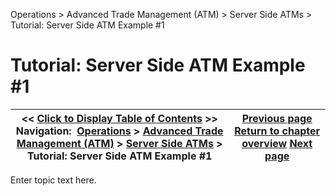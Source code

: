 ﻿


Operations \> Advanced Trade Management (ATM) \> Server Side ATMs \> Tutorial: Server Side ATM Example \#1






















# Tutorial: Server Side ATM Example \#1







| \<\< [Click to Display Table of Contents](tutorial-server-side-atm-examp.md) \>\> **Navigation:**     [Operations](operations-1.md) \> [Advanced Trade Management (ATM)](advanced_trade_management_atm-1.md) \> [Server Side ATMs](server-side-atm-strategy-1.md) \> Tutorial: Server Side ATM Example \#1 | [Previous page](manage-server-side-atm-templat-1.md) [Return to chapter overview](server-side-atm-strategy-1.md) [Next page](tutorial-server-side-atm-exam2.md) |
| --- | --- |











Enter topic text here.








